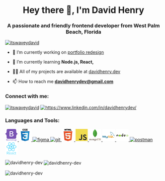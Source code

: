 <h1 align="center">Hey there 👋, I'm David Henry</h1>
<h3 align="center">A passionate and friendly frontend developer from West Palm Beach, Florida</h3>

<p align="left"> <a href="https://twitter.com/itswaveydavid" target="blank"><img src="https://img.shields.io/twitter/follow/itswaveydavid?logo=twitter&style=for-the-badge" alt="itswaveydavid" /></a> </p>

- 🔭 I’m currently working on [portfolio redesign](https://davidhenry.dev/)

- 🌱 I’m currently learning **Node.js, React,**

- 👨‍💻 All of my projects are available at [davidhenry.dev](davidhenry.dev)

- 📫 How to reach me **davidhenrydev@gmail.com**

<h3 align="left">Connect with me:</h3>
<p align="left">
<a href="https://twitter.com/itswaveydavid" target="blank"><img align="center" src="https://raw.githubusercontent.com/rahuldkjain/github-profile-readme-generator/master/src/images/icons/Social/twitter.svg" alt="itswaveydavid" height="30" width="40" /></a>
<a href="https://linkedin.com/in/https://www.linkedin.com/in/davidhenrydev/" target="blank"><img align="center" src="https://raw.githubusercontent.com/rahuldkjain/github-profile-readme-generator/master/src/images/icons/Social/linked-in-alt.svg" alt="https://www.linkedin.com/in/davidhenrydev/" height="30" width="40" /></a>
</p>

<h3 align="left">Languages and Tools:</h3>
<p align="left"> <a href="https://getbootstrap.com" target="_blank" rel="noreferrer"> <img src="https://raw.githubusercontent.com/devicons/devicon/master/icons/bootstrap/bootstrap-plain-wordmark.svg" alt="bootstrap" width="40" height="40"/> </a> <a href="https://www.w3schools.com/css/" target="_blank" rel="noreferrer"> <img src="https://raw.githubusercontent.com/devicons/devicon/master/icons/css3/css3-original-wordmark.svg" alt="css3" width="40" height="40"/> </a> <a href="https://www.figma.com/" target="_blank" rel="noreferrer"> <img src="https://www.vectorlogo.zone/logos/figma/figma-icon.svg" alt="figma" width="40" height="40"/> </a> <a href="https://git-scm.com/" target="_blank" rel="noreferrer"> <img src="https://www.vectorlogo.zone/logos/git-scm/git-scm-icon.svg" alt="git" width="40" height="40"/> </a> <a href="https://www.w3.org/html/" target="_blank" rel="noreferrer"> <img src="https://raw.githubusercontent.com/devicons/devicon/master/icons/html5/html5-original-wordmark.svg" alt="html5" width="40" height="40"/> </a> <a href="https://developer.mozilla.org/en-US/docs/Web/JavaScript" target="_blank" rel="noreferrer"> <img src="https://raw.githubusercontent.com/devicons/devicon/master/icons/javascript/javascript-original.svg" alt="javascript" width="40" height="40"/> </a> <a href="https://www.mongodb.com/" target="_blank" rel="noreferrer"> <img src="https://raw.githubusercontent.com/devicons/devicon/master/icons/mongodb/mongodb-original-wordmark.svg" alt="mongodb" width="40" height="40"/> </a> <a href="https://www.mysql.com/" target="_blank" rel="noreferrer"> <img src="https://raw.githubusercontent.com/devicons/devicon/master/icons/mysql/mysql-original-wordmark.svg" alt="mysql" width="40" height="40"/> </a> <a href="https://nodejs.org" target="_blank" rel="noreferrer"> <img src="https://raw.githubusercontent.com/devicons/devicon/master/icons/nodejs/nodejs-original-wordmark.svg" alt="nodejs" width="40" height="40"/> </a> <a href="https://postman.com" target="_blank" rel="noreferrer"> <img src="https://www.vectorlogo.zone/logos/getpostman/getpostman-icon.svg" alt="postman" width="40" height="40"/> </a> <a href="https://reactjs.org/" target="_blank" rel="noreferrer"> <img src="https://raw.githubusercontent.com/devicons/devicon/master/icons/react/react-original-wordmark.svg" alt="react" width="40" height="40"/> </a> </p>

<p><img align="left" src="https://github-readme-stats.vercel.app/api/top-langs?username=davidhenry-dev&show_icons=true&locale=en&layout=compact" alt="davidhenry-dev" /></p>

<p>&nbsp;<img align="center" src="https://github-readme-stats.vercel.app/api?username=davidhenry-dev&show_icons=true&locale=en" alt="davidhenry-dev" /></p>

<p><img align="center" src="https://github-readme-streak-stats.herokuapp.com/?user=davidhenry-dev&" alt="davidhenry-dev" /></p>


